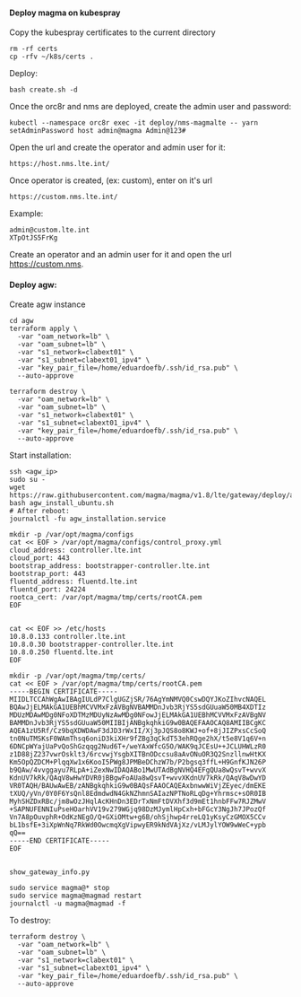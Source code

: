 #### Deploy magma on kubespray 
Copy the kubespray certificates to the current directory

```
rm -rf certs
cp -rfv ~/k8s/certs .
```

Deploy:
```shell
bash create.sh -d
```

Once the orc8r and nms are deployed, create the admin user and password:
```shell
kubectl --namespace orc8r exec -it deploy/nms-magmalte -- yarn setAdminPassword host admin@magma Admin@123#
```

Open the url and create the operator and admin user for it:
```shell
https://host.nms.lte.int/
```

Once operator is created, (ex:  custom), enter on it's url
```shell
https://custom.nms.lte.int/
```
Example:
```log
admin@custom.lte.int
XTpOtJS5FrKg
```

Create an operator and an admin user for it and open the url
https://custom.nms.

#### Deploy agw:

Create agw instance
```shell
cd agw
terraform apply \
  -var "oam_network=lb" \
  -var "oam_subnet=lb" \
  -var "s1_network=clabext01" \
  -var "s1_subnet=clabext01_ipv4" \
  -var "key_pair_file=/home/eduardoefb/.ssh/id_rsa.pub" \
  --auto-approve

terraform destroy \
  -var "oam_network=lb" \
  -var "oam_subnet=lb" \
  -var "s1_network=clabext01" \
  -var "s1_subnet=clabext01_ipv4" \
  -var "key_pair_file=/home/eduardoefb/.ssh/id_rsa.pub" \
  --auto-approve
```

Start installation:
```shell
ssh <agw_ip>
sudo su - 
wget https://raw.githubusercontent.com/magma/magma/v1.8/lte/gateway/deploy/agw_install_ubuntu.sh
bash agw_install_ubuntu.sh 
# After reboot:
journalctl -fu agw_installation.service

mkdir -p /var/opt/magma/configs
cat << EOF > /var/opt/magma/configs/control_proxy.yml
cloud_address: controller.lte.int
cloud_port: 443
bootstrap_address: bootstrapper-controller.lte.int
bootstrap_port: 443
fluentd_address: fluentd.lte.int
fluentd_port: 24224
rootca_cert: /var/opt/magma/tmp/certs/rootCA.pem
EOF


cat << EOF >> /etc/hosts
10.8.0.133 controller.lte.int
10.8.0.30 bootstrapper-controller.lte.int
10.8.0.250 fluentd.lte.int
EOF

mkdir -p /var/opt/magma/tmp/certs/            
cat << EOF > /var/opt/magma/tmp/certs/rootCA.pem
-----BEGIN CERTIFICATE-----
MIIDLTCCAhWgAwIBAgIULdP7ClgUGZjSR/76AgYmNMVQ0CswDQYJKoZIhvcNAQEL
BQAwJjELMAkGA1UEBhMCVVMxFzAVBgNVBAMMDnJvb3RjYS5sdGUuaW50MB4XDTIz
MDUzMDAwMDg0NFoXDTMzMDUyNzAwMDg0NFowJjELMAkGA1UEBhMCVVMxFzAVBgNV
BAMMDnJvb3RjYS5sdGUuaW50MIIBIjANBgkqhkiG9w0BAQEFAAOCAQ8AMIIBCgKC
AQEA1zU5Rf/Cz9bqXDWDAwF3dJD3rWxII/Xj3pJQS8o8KWJ+of+8jJIZPxsCcSoQ
tn0NuTMSKsF0WAmThsq6oniD3kiXHr9fZBg3qCkdT53ehRQge2hX/t5e8V1q6V+n
6DNCpWYajUaPvQoShGzqqg2Nud6T+/weYAxWfcG5O/WAK9qJCEsU++JCLUHWLzR0
z1D88jZ237vwrOsklt3/6rcvwjYsgbXITBnODccsu8aAvONuOR3Q2SnzllnwHtKX
Km5OpQZDCM+PlqqXw1x6KooI5PWg8JPMBeDChzW7b/P2bgsq3ffL+H9GnfKJN26P
b9QAw/4vvggayu7RLpA+iZexNwIDAQABo1MwUTAdBgNVHQ4EFgQUa8wQsvT+wvvX
KdnUV7kRk/QAqV8wHwYDVR0jBBgwFoAUa8wQsvT+wvvXKdnUV7kRk/QAqV8wDwYD
VR0TAQH/BAUwAwEB/zANBgkqhkiG9w0BAQsFAAOCAQEAxbnwwWiVjZEyec/dmEKE
tXUQ/yVn/0Y0F6YsQnl8EdmdwdN4GkNZhmnSAIazNPTNoRLqDg+Yhrmsc+sOR0IB
MyhSHZDxRBc/jm8wOzJHqlAcKHnDn3EDrTxNmFtDVXhf3d9mEt1hnbFFw7RJZMwV
+SAPNUFENNIuPseHOarhVV19v279WGjq98DzMJymlHpCxh+bFGcY3NgJh7JPozQf
Vn7A8pOuvphR+OdKzNEgO/Q+GXiOMtw+g6B/ohSjhwp4rreLQ1yKsyCzGMOX5CCv
bL1bsfE+3iXpWnNq7RkWd0OwcmqXgVipwyER9kNdVAjXz/vLMJylYOW9wWeC+ypb
qQ==
-----END CERTIFICATE-----
EOF


show_gateway_info.py

sudo service magma@* stop
sudo service magma@magmad restart
journalctl -u magma@magmad -f

```


To destroy:
```shell
terraform destroy \
  -var "oam_network=lb" \
  -var "oam_subnet=lb" \
  -var "s1_network=clabext01" \
  -var "s1_subnet=clabext01_ipv4" \
  -var "key_pair_file=/home/eduardoefb/.ssh/id_rsa.pub" \
  --auto-approve
```